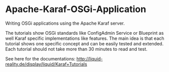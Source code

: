 # Apache-Karaf-OSGi-Application

Writing OSGi applications using the Apache Karaf server.

The tutorials show OSGi standards like ConfigAdmin Service or Blueprint as well Karaf specific implementations like features. The main idea is that
each tutorial shows one specific concept and can be easily tested and extended. Each tutorial should not take more than 30 minutes to read and test.

See here for the documentations:
http://liquid-reality.de/display/liquid/Karaf+Tutorials
